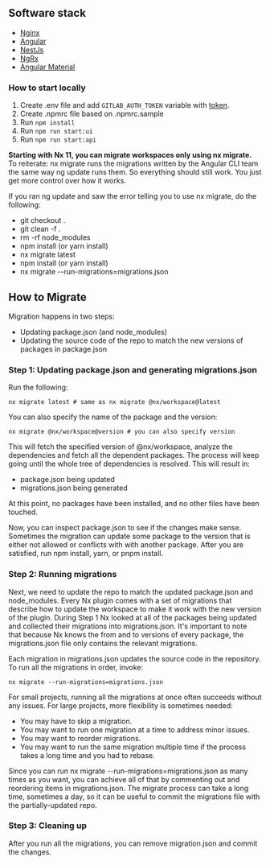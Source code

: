 ## Software stack

- [Nginx](https://nginx.org/en/docs)
- [Angular](https://angular.io/docs)
- [NestJs](https://docs.nestjs.com)
- [NgRx](https://ngrx.io/docs)
- [Angular Material](https://material.angular.io/)

### How to start locally

1. Create .env file and add `GITLAB_AUTH_TOKEN` variable with [token](https://docs.gitlab.com/ee/user/profile/personal_access_tokens.html).
2. Create .npmrc file based on .npmrc.sample
3. Run `npm install`
4. Run `npm run start:ui`
5. Run `npm run start:api`

**Starting with Nx 11, you can migrate workspaces only using nx migrate.** To reiterate: nx migrate runs the migrations
written by the Angular CLI team the same way ng update runs them. So everything should still work. You just get more
control over how it works.

If you ran ng update and saw the error telling you to use nx migrate, do the following:

- git checkout .
- git clean -f .
- rm -rf node_modules
- npm install (or yarn install)
- nx migrate latest
- npm install (or yarn install)
- nx migrate --run-migrations=migrations.json

## How to Migrate

Migration happens in two steps:

- Updating package.json (and node_modules)
- Updating the source code of the repo to match the new versions of packages in package.json

### Step 1: Updating package.json and generating migrations.json

Run the following:

`nx migrate latest # same as nx migrate @nx/workspace@latest`

You can also specify the name of the package and the version:

`nx migrate @nx/workspace@version # you can also specify version`

This will fetch the specified version of @nx/workspace, analyze the dependencies and fetch all the dependent packages.
The process will keep going until the whole tree of dependencies is resolved. This will result in:

- package.json being updated
- migrations.json being generated

At this point, no packages have been installed, and no other files have been touched.

Now, you can inspect package.json to see if the changes make sense. Sometimes the migration can update some package to
the version that is either not allowed or conflicts with with another package. After you are satisfied, run npm install,
yarn, or pnpm install.

### Step 2: Running migrations

Next, we need to update the repo to match the updated package.json and node_modules. Every Nx plugin comes with a set of
migrations that describe how to update the workspace to make it work with the new version of the plugin. During Step 1
Nx looked at all of the packages being updated and collected their migrations into migrations.json. It's important to
note that because Nx knows the from and to versions of every package, the migrations.json file only contains the
relevant migrations.

Each migration in migrations.json updates the source code in the repository. To run all the migrations in order, invoke:

`nx migrate --run-migrations=migrations.json`

For small projects, running all the migrations at once often succeeds without any issues. For large projects, more
flexibility is sometimes needed:

- You may have to skip a migration.
- You may want to run one migration at a time to address minor issues.
- You may want to reorder migrations.
- You may want to run the same migration multiple time if the process takes a long time and you had to rebase.

Since you can run nx migrate --run-migrations=migrations.json as many times as you want, you can achieve all of that by
commenting out and reordering items in migrations.json. The migrate process can take a long time, sometimes a day, so it
can be useful to commit the migrations file with the partially-updated repo.

### Step 3: Cleaning up

After you run all the migrations, you can remove migration.json and commit the changes.
